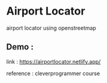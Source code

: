 # Airport Locator
airport locator using openstreetmap

## Demo :
link : https://airportlocator.netlify.app/


reference : cleverprogrammer course
